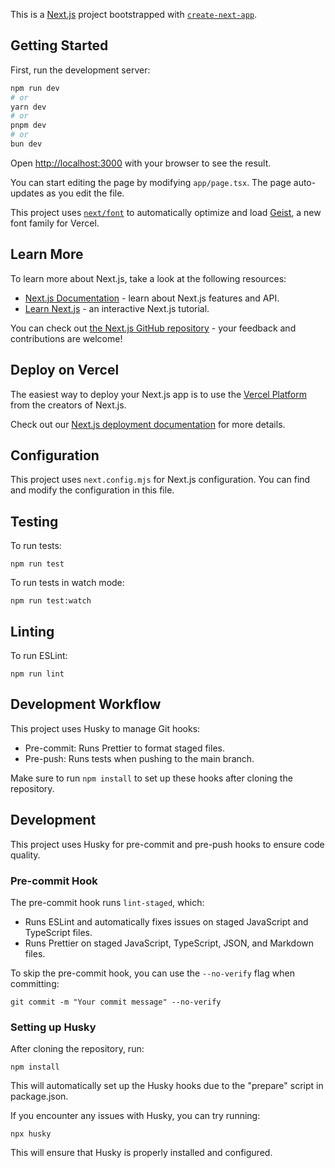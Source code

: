 This is a [Next.js](https://nextjs.org) project bootstrapped with [`create-next-app`](https://nextjs.org/docs/app/api-reference/cli/create-next-app).

## Getting Started

First, run the development server:

```bash
npm run dev
# or
yarn dev
# or
pnpm dev
# or
bun dev
```

Open [http://localhost:3000](http://localhost:3000) with your browser to see the result.

You can start editing the page by modifying `app/page.tsx`. The page auto-updates as you edit the file.

This project uses [`next/font`](https://nextjs.org/docs/app/building-your-application/optimizing/fonts) to automatically optimize and load [Geist](https://vercel.com/font), a new font family for Vercel.

## Learn More

To learn more about Next.js, take a look at the following resources:

- [Next.js Documentation](https://nextjs.org/docs) - learn about Next.js features and API.
- [Learn Next.js](https://nextjs.org/learn) - an interactive Next.js tutorial.

You can check out [the Next.js GitHub repository](https://github.com/vercel/next.js) - your feedback and contributions are welcome!

## Deploy on Vercel

The easiest way to deploy your Next.js app is to use the [Vercel Platform](https://vercel.com/new?utm_medium=default-template&filter=next.js&utm_source=create-next-app&utm_campaign=create-next-app-readme) from the creators of Next.js.

Check out our [Next.js deployment documentation](https://nextjs.org/docs/app/building-your-application/deploying) for more details.

## Configuration

This project uses `next.config.mjs` for Next.js configuration. You can find and modify the configuration in this file.

## Testing

To run tests:

`npm run test`

To run tests in watch mode:

`npm run test:watch`

## Linting

To run ESLint:

`npm run lint`

## Development Workflow

This project uses Husky to manage Git hooks:

- Pre-commit: Runs Prettier to format staged files.
- Pre-push: Runs tests when pushing to the main branch.

Make sure to run `npm install` to set up these hooks after cloning the repository.

## Development

This project uses Husky for pre-commit and pre-push hooks to ensure code quality.

### Pre-commit Hook

The pre-commit hook runs `lint-staged`, which:

- Runs ESLint and automatically fixes issues on staged JavaScript and TypeScript files.
- Runs Prettier on staged JavaScript, TypeScript, JSON, and Markdown files.

To skip the pre-commit hook, you can use the `--no-verify` flag when committing:

`git commit -m "Your commit message" --no-verify`

### Setting up Husky

After cloning the repository, run:

`npm install`

This will automatically set up the Husky hooks due to the "prepare" script in package.json.

If you encounter any issues with Husky, you can try running:

`npx husky`

This will ensure that Husky is properly installed and configured.
